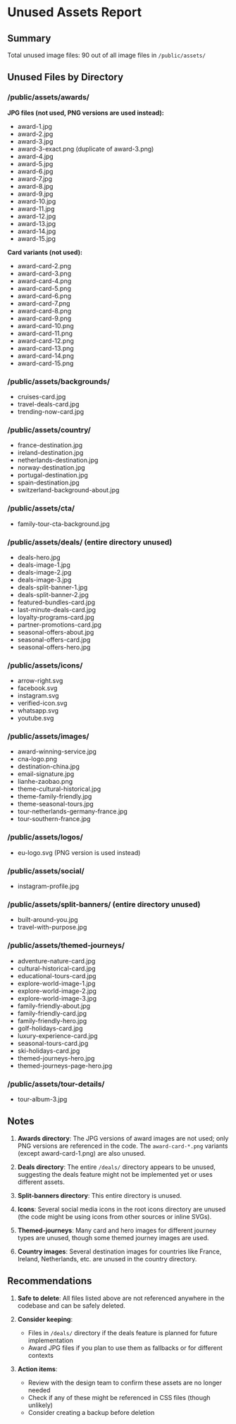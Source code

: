 # Unused Assets Report

## Summary
Total unused image files: 90 out of all image files in `/public/assets/`

## Unused Files by Directory

### /public/assets/awards/
**JPG files (not used, PNG versions are used instead):**
- award-1.jpg
- award-2.jpg
- award-3.jpg
- award-3-exact.png (duplicate of award-3.png)
- award-4.jpg
- award-5.jpg
- award-6.jpg
- award-7.jpg
- award-8.jpg
- award-9.jpg
- award-10.jpg
- award-11.jpg
- award-12.jpg
- award-13.jpg
- award-14.jpg
- award-15.jpg

**Card variants (not used):**
- award-card-2.png
- award-card-3.png
- award-card-4.png
- award-card-5.png
- award-card-6.png
- award-card-7.png
- award-card-8.png
- award-card-9.png
- award-card-10.png
- award-card-11.png
- award-card-12.png
- award-card-13.png
- award-card-14.png
- award-card-15.png

### /public/assets/backgrounds/
- cruises-card.jpg
- travel-deals-card.jpg
- trending-now-card.jpg

### /public/assets/country/
- france-destination.jpg
- ireland-destination.jpg
- netherlands-destination.jpg
- norway-destination.jpg
- portugal-destination.jpg
- spain-destination.jpg
- switzerland-background-about.jpg

### /public/assets/cta/
- family-tour-cta-background.jpg

### /public/assets/deals/ (entire directory unused)
- deals-hero.jpg
- deals-image-1.jpg
- deals-image-2.jpg
- deals-image-3.jpg
- deals-split-banner-1.jpg
- deals-split-banner-2.jpg
- featured-bundles-card.jpg
- last-minute-deals-card.jpg
- loyalty-programs-card.jpg
- partner-promotions-card.jpg
- seasonal-offers-about.jpg
- seasonal-offers-card.jpg
- seasonal-offers-hero.jpg

### /public/assets/icons/
- arrow-right.svg
- facebook.svg
- instagram.svg
- verified-icon.svg
- whatsapp.svg
- youtube.svg

### /public/assets/images/
- award-winning-service.jpg
- cna-logo.png
- destination-china.jpg
- email-signature.jpg
- lianhe-zaobao.png
- theme-cultural-historical.jpg
- theme-family-friendly.jpg
- theme-seasonal-tours.jpg
- tour-netherlands-germany-france.jpg
- tour-southern-france.jpg

### /public/assets/logos/
- eu-logo.svg (PNG version is used instead)

### /public/assets/social/
- instagram-profile.jpg

### /public/assets/split-banners/ (entire directory unused)
- built-around-you.jpg
- travel-with-purpose.jpg

### /public/assets/themed-journeys/
- adventure-nature-card.jpg
- cultural-historical-card.jpg
- educational-tours-card.jpg
- explore-world-image-1.jpg
- explore-world-image-2.jpg
- explore-world-image-3.jpg
- family-friendly-about.jpg
- family-friendly-card.jpg
- family-friendly-hero.jpg
- golf-holidays-card.jpg
- luxury-experience-card.jpg
- seasonal-tours-card.jpg
- ski-holidays-card.jpg
- themed-journeys-hero.jpg
- themed-journeys-page-hero.jpg

### /public/assets/tour-details/
- tour-album-3.jpg

## Notes

1. **Awards directory**: The JPG versions of award images are not used; only PNG versions are referenced in the code. The `award-card-*.png` variants (except award-card-1.png) are also unused.

2. **Deals directory**: The entire `/deals/` directory appears to be unused, suggesting the deals feature might not be implemented yet or uses different assets.

3. **Split-banners directory**: This entire directory is unused.

4. **Icons**: Several social media icons in the root icons directory are unused (the code might be using icons from other sources or inline SVGs).

5. **Themed-journeys**: Many card and hero images for different journey types are unused, though some themed journey images are used.

6. **Country images**: Several destination images for countries like France, Ireland, Netherlands, etc. are unused in the country directory.

## Recommendations

1. **Safe to delete**: All files listed above are not referenced anywhere in the codebase and can be safely deleted.

2. **Consider keeping**: 
   - Files in `/deals/` directory if the deals feature is planned for future implementation
   - Award JPG files if you plan to use them as fallbacks or for different contexts

3. **Action items**:
   - Review with the design team to confirm these assets are no longer needed
   - Check if any of these might be referenced in CSS files (though unlikely)
   - Consider creating a backup before deletion
